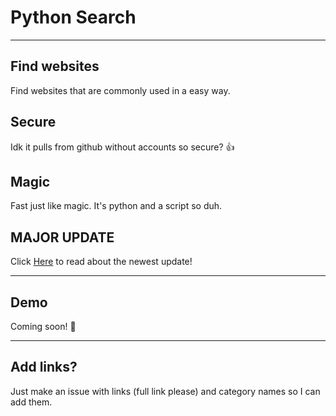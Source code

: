 # Python Search

***

## Find websites

Find websites that are commonly used in a easy way.

## Secure

Idk it pulls from github without accounts so secure? 👍

## Magic

Fast just like magic. It's python and a script so duh.

## MAJOR UPDATE

Click [Here](/updates/V0.2.md) to read about the newest update!

***

## Demo

Coming soon! 👀

***

## Add links?

Just make an issue with links (full link please) and category names so I can add them.